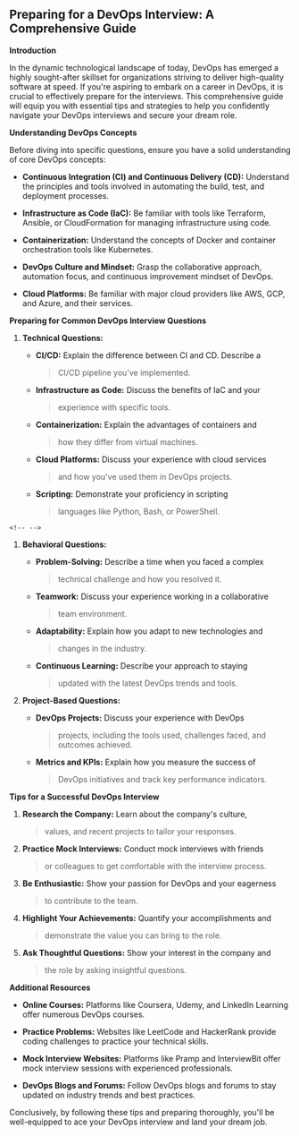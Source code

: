 **Preparing for a DevOps Interview: A Comprehensive Guide**
-----------------------------------------------------------

**Introduction**

In the dynamic technological landscape of today, DevOps has emerged a
highly sought-after skillset for organizations striving to deliver
high-quality software at speed. If you\'re aspiring to embark on a
career in DevOps, it is crucial to effectively prepare for the
interviews. This comprehensive guide will equip you with essential tips
and strategies to help you confidently navigate your DevOps interviews
and secure your dream role.

**Understanding DevOps Concepts**

Before diving into specific questions, ensure you have a solid
understanding of core DevOps concepts:

-   **Continuous Integration (CI) and Continuous Delivery (CD):**
    Understand the principles and tools involved in automating the
    build, test, and deployment processes.

-   **Infrastructure as Code (IaC):** Be familiar with tools like
    Terraform, Ansible, or CloudFormation for managing infrastructure
    using code.

-   **Containerization:** Understand the concepts of Docker and
    container orchestration tools like Kubernetes.

-   **DevOps Culture and Mindset:** Grasp the collaborative approach,
    automation focus, and continuous improvement mindset of DevOps.

-   **Cloud Platforms:** Be familiar with major cloud providers like
    AWS, GCP, and Azure, and their services.

**Preparing for Common DevOps Interview Questions**

1.  **Technical Questions:**

    -   **CI/CD:** Explain the difference between CI and CD. Describe a
        > CI/CD pipeline you\'ve implemented.

    -   **Infrastructure as Code:** Discuss the benefits of IaC and your
        > experience with specific tools.

    -   **Containerization:** Explain the advantages of containers and
        > how they differ from virtual machines.

    -   **Cloud Platforms:** Discuss your experience with cloud services
        > and how you\'ve used them in DevOps projects.

    -   **Scripting:** Demonstrate your proficiency in scripting
        > languages like Python, Bash, or PowerShell.

```{=html}
<!-- -->
```
1.  **Behavioral Questions:**

    -   **Problem-Solving:** Describe a time when you faced a complex
        > technical challenge and how you resolved it.

    -   **Teamwork:** Discuss your experience working in a collaborative
        > team environment.

    -   **Adaptability:** Explain how you adapt to new technologies and
        > changes in the industry.

    -   **Continuous Learning:** Describe your approach to staying
        > updated with the latest DevOps trends and tools.

2.  **Project-Based Questions:**

    -   **DevOps Projects:** Discuss your experience with DevOps
        > projects, including the tools used, challenges faced, and
        > outcomes achieved.

    -   **Metrics and KPIs:** Explain how you measure the success of
        > DevOps initiatives and track key performance indicators.

**Tips for a Successful DevOps Interview**

1.  **Research the Company:** Learn about the company\'s culture,
    > values, and recent projects to tailor your responses.

2.  **Practice Mock Interviews:** Conduct mock interviews with friends
    > or colleagues to get comfortable with the interview process.

3.  **Be Enthusiastic:** Show your passion for DevOps and your eagerness
    > to contribute to the team.

4.  **Highlight Your Achievements:** Quantify your accomplishments and
    > demonstrate the value you can bring to the role.

5.  **Ask Thoughtful Questions:** Show your interest in the company and
    > the role by asking insightful questions.

**Additional Resources**

-   **Online Courses:** Platforms like Coursera, Udemy, and LinkedIn
    Learning offer numerous DevOps courses.

-   **Practice Problems:** Websites like LeetCode and HackerRank provide
    coding challenges to practice your technical skills.

-   **Mock Interview Websites:** Platforms like Pramp and InterviewBit
    offer mock interview sessions with experienced professionals.

-   **DevOps Blogs and Forums:** Follow DevOps blogs and forums to stay
    updated on industry trends and best practices.

Conclusively, by following these tips and preparing thoroughly, you\'ll
be well-equipped to ace your DevOps interview and land your dream job.
